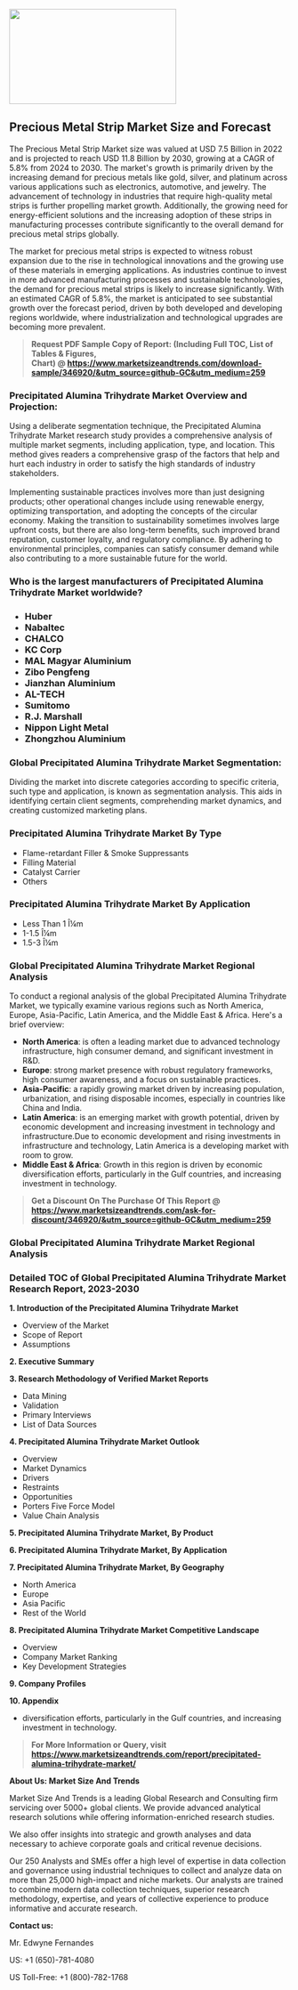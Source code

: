 <p><img class="alignnone size-medium wp-image-20088" src="https://ffe5etoiles.com/wp-content/uploads/2024/12/MST1-300x171.png" alt="" width="300" height="171" /></p><h2>Precious Metal Strip Market Size and Forecast</h2><p>The Precious Metal Strip Market size was valued at USD 7.5 Billion in 2022 and is projected to reach USD 11.8 Billion by 2030, growing at a CAGR of 5.8% from 2024 to 2030. The market's growth is primarily driven by the increasing demand for precious metals like gold, silver, and platinum across various applications such as electronics, automotive, and jewelry. The advancement of technology in industries that require high-quality metal strips is further propelling market growth. Additionally, the growing need for energy-efficient solutions and the increasing adoption of these strips in manufacturing processes contribute significantly to the overall demand for precious metal strips globally.</p><p>The market for precious metal strips is expected to witness robust expansion due to the rise in technological innovations and the growing use of these materials in emerging applications. As industries continue to invest in more advanced manufacturing processes and sustainable technologies, the demand for precious metal strips is likely to increase significantly. With an estimated CAGR of 5.8%, the market is anticipated to see substantial growth over the forecast period, driven by both developed and developing regions worldwide, where industrialization and technological upgrades are becoming more prevalent.</p></p><blockquote id="" class=""><strong>Request PDF Sample Copy of Report: (Including Full TOC, List of Tables &amp; Figures, Chart)&nbsp;@&nbsp;<strong><a href="https://www.marketsizeandtrends.com/download-sample/346920/&utm_source=github-GC&utm_medium=259" target="_blank">https://www.marketsizeandtrends.com/download-sample/346920/&utm_source=github-GC&utm_medium=259</a></strong></strong></blockquote><h3 id="" class="">Precipitated Alumina Trihydrate Market&nbsp;Overview and Projection:</h3><p id="" class="">Using a deliberate segmentation technique, the Precipitated Alumina Trihydrate Market research study provides a comprehensive analysis of multiple market segments, including application, type, and location. This method gives readers a comprehensive grasp of the factors that help and hurt each industry in order to satisfy the high standards of industry stakeholders. <br /> <br />Implementing sustainable practices involves more than just designing products; other operational changes include using renewable energy, optimizing transportation, and adopting the concepts of the circular economy. Making the transition to sustainability sometimes involves large upfront costs, but there are also long-term benefits, such improved brand reputation, customer loyalty, and regulatory compliance. By adhering to environmental principles, companies can satisfy consumer demand while also contributing to a more sustainable future for the world.</p><h3 id="" class="">Who is the largest manufacturers of&nbsp;Precipitated Alumina Trihydrate Market worldwide?</h3><h3 class=""><p><ul><li>Huber </li><li> Nabaltec </li><li> CHALCO </li><li> KC Corp </li><li> MAL Magyar Aluminium </li><li> Zibo Pengfeng </li><li> Jianzhan Aluminium </li><li> AL-TECH </li><li> Sumitomo </li><li> R.J. Marshall </li><li> Nippon Light Metal </li><li> Zhongzhou Aluminium</li></ul></p></h3><h3 id="" class="">Global&nbsp;Precipitated Alumina Trihydrate Market Segmentation:</h3><p id="" class="">Dividing the market into discrete categories according to specific criteria, such type and application, is known as segmentation analysis. This aids in identifying certain client segments, comprehending market dynamics, and creating customized marketing plans.</p><h3 id="" class="">Precipitated Alumina Trihydrate Market&nbsp;By Type</h3><p><p><ul><li>Flame-retardant Filler & Smoke Suppressants</li><li> Filling Material</li><li> Catalyst Carrier</li><li> Others</p></li></ul></p></p><h3 id="" class="">Precipitated Alumina Trihydrate Market&nbsp;By Application</h3><p class=""><p><ul><li>Less Than 1 Î¼m</li><li> 1-1.5 Î¼m</li><li> 1.5-3 Î¼m</li></ul></p></p><h3 id="" class="">Global Precipitated Alumina Trihydrate Market Regional Analysis</h3><p id="" class="">To conduct a regional analysis of the global Precipitated Alumina Trihydrate Market, we typically examine various regions such as North America, Europe, Asia-Pacific, Latin America, and the Middle East &amp; Africa. Here's a brief overview:</p><ul><li><strong>North America</strong>: is often a leading market due to advanced technology infrastructure, high consumer demand, and significant investment in R&amp;D.</li><li><strong>Europe</strong>: strong market presence with robust regulatory frameworks, high consumer awareness, and a focus on sustainable practices.</li><li><strong>Asia-Pacific</strong>: a rapidly growing market driven by increasing population, urbanization, and rising disposable incomes, especially in countries like China and India.</li><li><strong>Latin America</strong>: is an emerging market with growth potential, driven by economic development and increasing investment in technology and infrastructure.Due to economic development and rising investments in infrastructure and technology, Latin America is a developing market with room to grow.</li><li><strong>Middle East &amp; Africa</strong>: Growth in this region is driven by economic diversification efforts, particularly in the Gulf countries, and increasing investment in technology.</li></ul><blockquote id="" class=""><strong>Get a Discount On The Purchase Of This Report @ <strong><a href="https://www.marketsizeandtrends.com/ask-for-discount/346920/&utm_source=github-GC&utm_medium=259" target="_blank">https://www.marketsizeandtrends.com/ask-for-discount/346920/&utm_source=github-GC&utm_medium=259</a></strong></strong></blockquote><h3 id="" class="">Global Precipitated Alumina Trihydrate Market Regional Analysis</h3><h3 id="" class="">Detailed TOC of Global Precipitated Alumina Trihydrate Market Research Report, 2023-2030</h3><p id="" class=""><strong>1. Introduction of the Precipitated Alumina Trihydrate Market</strong></p><ul><li>Overview of the Market</li><li>Scope of Report</li><li>Assumptions</li></ul><p id="" class=""><strong>2. Executive Summary</strong></p><p id="" class=""><strong>3. Research Methodology of Verified Market Reports</strong></p><ul><li>Data Mining</li><li>Validation</li><li>Primary Interviews</li><li>List of Data Sources</li></ul><p id="" class=""><strong>4. Precipitated Alumina Trihydrate Market Outlook</strong></p><ul><li>Overview</li><li>Market Dynamics</li><li>Drivers</li><li>Restraints</li><li>Opportunities</li><li>Porters Five Force Model</li><li>Value Chain Analysis</li></ul><p id="" class=""><strong>5. Precipitated Alumina Trihydrate Market, By Product</strong></p><p id="" class=""><strong>6. Precipitated Alumina Trihydrate Market, By Application</strong></p><p id="" class=""><strong>7. Precipitated Alumina Trihydrate Market, By Geography</strong></p><ul><li>North America</li><li>Europe</li><li>Asia Pacific</li><li>Rest of the World</li></ul><p id="" class=""><strong>8. Precipitated Alumina Trihydrate Market Competitive Landscape</strong></p><ul><li>Overview</li><li>Company Market Ranking</li><li>Key Development Strategies</li></ul><p id="" class=""><strong>9. Company Profiles</strong></p><p id="" class=""><strong>10. Appendix</strong></p><ul><li>diversification efforts, particularly in the Gulf countries, and increasing investment in technology.</li></ul><blockquote id="" class=""><strong>For More Information or Query, visit <strong><strong><a href="https://www.marketsizeandtrends.com/report/precipitated-alumina-trihydrate-market/" target="_blank">https://www.marketsizeandtrends.com/report/precipitated-alumina-trihydrate-market/</a></strong></strong></strong></blockquote><p id="" class=""><strong>About Us: Market Size And Trends</strong></p><p id="" class="">Market Size And Trends is a leading Global Research and Consulting firm servicing over 5000+ global clients. We provide advanced analytical research solutions while offering information-enriched research studies.</p><p id="" class="">We also offer insights into strategic and growth analyses and data necessary to achieve corporate goals and critical revenue decisions.</p><p id="" class="">Our 250 Analysts and SMEs offer a high level of expertise in data collection and governance using industrial techniques to collect and analyze data on more than 25,000 high-impact and niche markets. Our analysts are trained to combine modern data collection techniques, superior research methodology, expertise, and years of collective experience to produce informative and accurate research.</p><p id="" class=""><strong>Contact us:</strong></p><p id="" class="">Mr. Edwyne Fernandes</p><p id="" class="">US: +1 (650)-781-4080</p><p id="" class="">US Toll-Free: +1 (800)-782-1768</p>
